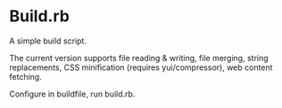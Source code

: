 # Build.rb

A simple build script.

The current version supports file reading & writing, file merging, string replacements, CSS minification (requires yui/compressor), web content fetching.

Configure in buildfile, run build.rb.